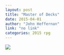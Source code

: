 ```yaml
---
layout: post
title: "Master of Decks"
date: 2015-04-01
author: "John Heffernan"
link: "no link"
categories: 2015 rpg
---
```

![]({{site.url}}/2015images/MasterofDecks.jpg)
